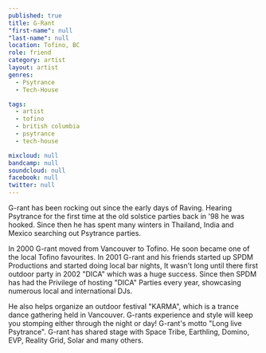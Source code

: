 ```yaml
---
published: true
title: G-Rant
"first-name": null
"last-name": null
location: Tofino, BC
role: friend
category: artist
layout: artist
genres:
  - Psytrance
  - Tech-House

tags:
  - artist
  - tofino
  - british columbia
  - psytrance
  - tech-house

mixcloud: null
bandcamp: null
soundcloud: null
facebook: null
twitter: null
---
```

G-rant has been rocking out since the early days of Raving. Hearing Psytrance for the first time at the old solstice parties back in '98 he was hooked. Since then he has spent many winters in Thailand, India and Mexico searching out Psytrance parties.

In 2000 G-rant moved from Vancouver to Tofino. He soon became one of the local Tofino favourites. In 2001 G-rant and his friends started up SPDM Productions and started doing local bar nights, It wasn't long until there first outdoor party in 2002 "DICA" which was a huge success. Since then SPDM has had the Privilege of hosting "DICA" Parties every year, showcasing numerous local and international DJs.

He also helps organize an outdoor festival "KARMA", which is a trance dance gathering held in Vancouver. G-rants experience and style will keep you stomping either through the night or day! G-rant's motto "Long live Psytrance". G-rant has shared stage with Space Tribe, Earthling, Domino, EVP, Reality Grid, Solar and many others.

